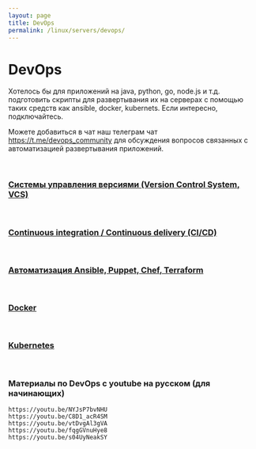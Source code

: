 ```yaml
---
layout: page
title: DevOps
permalink: /linux/servers/devops/
---
```


# DevOps

Хотелось бы для приложений на java, python, go, node.js и т.д. подготовить скрипты для развертывания их на серверах с помощью таких средств как ansible, docker, kubernets. Если интересно, подключайтесь. 


Можете добавиться в чат наш телеграм чат https://t.me/devops_community для обсуждения вопросов связанных с автоматизацией развертывания приложений.

<br/>

### [Системы управления версиями (Version Control System, VCS)](/linux/servers/devops/vcs/)


<br/>

### [Continuous integration / Continuous delivery (CI/CD)](/linux/servers/devops/cicd/)


<br/>

### [Автоматизация Ansible, Puppet, Chef, Terraform](/linux/servers/devops/automation/)

<br/>

### [Docker](/linux/servers/containers/docker/)

<br/>

### [Kubernetes](/linux/servers/containers/kubernetes/)


<br/>

### Материалы по DevOps с youtube на русском (для начинающих)

    https://youtu.be/NYJsP7bvNHU
    https://youtu.be/C8D1_acR4SM
    https://youtu.be/vtDvgAl3gVA
    https://youtu.be/fqgGVnuHye8
    https://youtu.be/s04UyNeakSY



